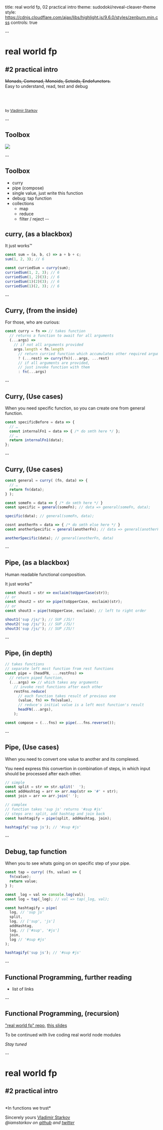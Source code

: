 title: real world fp, 02 practical intro
theme: sudodoki/reveal-cleaver-theme
style: https://cdnjs.cloudflare.com/ajax/libs/highlight.js/9.6.0/styles/zenburn.min.css
controls: true

--

# real world fp
## #2 practical intro

<del>Monads, Comonad, Monoids, Setoids, Endofunctors.</del>  
Easy to understand, read, test and debug

<br/><br/><br/>
<small>by [Vladimir Starkov](https://iamstarkov.com)</small>

--

## Toolbox

![](https://i.kinja-img.com/gawker-media/image/upload/s--IKcH8eFk--/c_fit,fl_progressive,q_80,w_636/18pabzmbdy79gjpg.jpg)

--

## Toolbox

* curry
* pipe (compose)
* single value, just write this function
* debug: tap function
* collections
  * map
  * reduce
  * filter / reject
--

## curry, (as a blackbox)

It just works™

```javascript
const sum = (a, b, c) => a + b + c;
sum(1, 2, 3); // 6

const curriedSum = curry(sum);
curriedSum(1, 2, 3); // 6
curriedSum(1, 2)(3); // 6
curriedSum(1)(2)(3); // 6
curriedSum(1)(2, 3); // 6
```

--

## Curry, (from the inside)

For those, who are curious:

```javascript
const curry = fn => // takes function
  // returns a function to await for all arguments
  (...args) =>
    // if not all arguments provided
    args.length < fn.length
      // return curried function which accumulates other required arguments
      ? (...rest) => curry(fn)(...args, ...rest)
      // if all arguments are provided,
      // just invoke function with them
      : fn(...args)
```

--

## Curry, (Use cases)

When you need specific function, so you can create one from general function.

```javascript
const specificBefore = data => {
  // …
  const internalFn1 = data => { /* do smth here */ };
  // …
  return internalFn1(data);
};
```

--

## Curry, (Use cases)

```javascript
const general = curry( (fn, data) => {
  // …
  return fn(data);
} );

const someFn = data => { /* do smth here */ }
const specific = general(someFn); // data => general(someFn, data);

specific(data); // general(someFn, data);

cosnt anotherFn = data => { /* do smth else here */ }
const anotherSpecific = general(anotherFn); // data => general(anotherFn, data);

anotherSpecific(data); // general(anotherFn, data)
```

--

## Pipe, (as a blackbox)

Human readable functional composition.

It just works™

```javascript
const shout1 = str => exclaim(toUpperCase(str));
// or
const shout2 = str => pipe(toUpperCase, exclaim)(str);
// or
const shout3 = pipe(toUpperCase, exclaim); // left to right order

shout1('sup /js/'); // SUP /JS/!
shout2('sup /js/'); // SUP /JS/!
shout3('sup /js/'); // SUP /JS/!
```

--

## Pipe, (in depth)

```javascript
// takes functions
// separate left most function from rest functions
const pipe = (headFN, ...restFns) =>
  // return piped function,
  (...args) => // which takes any arguments
    // invoke rest functions after each other
    restFns.reduce(
      // each function takes result of previous one
      (value, fn) => fn(value),
      // reduce's initial value is a left most function's result
      headFN(...args),
    );

const compose = (...fns) => pipe(...fns.reverse());
```

--

## Pipe, (Use cases)

When you need to convert one value to another and its complexed.

You need express this convertion in combination of steps, in which input should be processed after each other.

```javascript
// simple
const split = str => str.split('  ');
const addHashtag = arr => arr.map(str => '#' + str);
const join = arr => arr.join(' ');

// complex
// function takes 'sup js' returns '#sup #js'
// steps are: split, add hashtag and join back
const hashtagify = pipe(split, addHashtag, join);

hashtagify('sup js'); // '#sup #js'
```

--

## Debug, tap function

When you to see whats going on on specific step of your pipe.

```javascript
const tap = curry( (fn, value) => {
  fn(value);
  return value;
} );

const _log = val => console.log(val);
const log = tap(_log); // val => tap(_log, val);

const hashtagify = pipe(
  log, // 'sup js'
  split,
  log, // ['sup', 'js']
  addHashtag,
  log, // ['#sup', '#js']
  join,
  log // '#sup #js'
);

hashtagify('sup js'); // '#sup #js'
```

--

## Functional Programming, further reading

* list of links

--

## Functional Programming, (recursion)

["real world fp" repo](https://github.com/iamstarkov/fp-js-workshop), [this slides](https://iamstarkov.com/fp-js-workshop/02-practical-intro-intro/)

To be continued with live coding real world node modules

*Stay tuned*

--

# real world fp
## #2 practical intro

<br>
*In functions we trust*

Sincerely yours [Vladimir Starkov](https://iamstarkov.com)  
_@iamstarkov on [github](https://github.com/iamstarkov) and [twitter](https://twitter.com/iamstarkov)_
